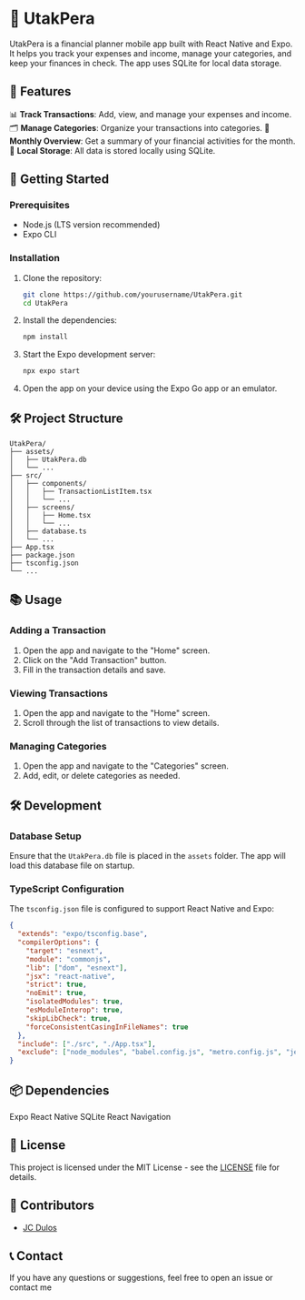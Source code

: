# 💸 UtakPera

UtakPera is a financial planner mobile app built with React Native and Expo. It helps you track your expenses and income, manage your categories, and keep your finances in check. The app uses SQLite for local data storage.

## 📱 Features

📊 **Track Transactions**: Add, view, and manage your expenses and income.
🗂️ **Manage Categories**: Organize your transactions into categories.
📅 **Monthly Overview**: Get a summary of your financial activities for the month.
💾 **Local Storage**: All data is stored locally using SQLite.

## 🚀 Getting Started

### Prerequisites

- Node.js (LTS version recommended)
- Expo CLI

### Installation

1. Clone the repository:

   ```sh
   git clone https://github.com/yourusername/UtakPera.git
   cd UtakPera
   ```

2. Install the dependencies:

   ```sh
   npm install
   ```

3. Start the Expo development server:

   ```sh
   npx expo start
   ```

4. Open the app on your device using the Expo Go app or an emulator.

## 🛠️ Project Structure

```plaintext
UtakPera/
├── assets/
│   ├── UtakPera.db
│   └── ...
├── src/
│   ├── components/
│   │   ├── TransactionListItem.tsx
│   │   └── ...
│   ├── screens/
│   │   ├── Home.tsx
│   │   └── ...
│   ├── database.ts
│   └── ...
├── App.tsx
├── package.json
├── tsconfig.json
└── ...
```

## 📚 Usage

### Adding a Transaction

1. Open the app and navigate to the "Home" screen.
2. Click on the "Add Transaction" button.
3. Fill in the transaction details and save.

### Viewing Transactions

1. Open the app and navigate to the "Home" screen.
2. Scroll through the list of transactions to view details.

### Managing Categories

1. Open the app and navigate to the "Categories" screen.
2. Add, edit, or delete categories as needed.

## 🛠️ Development

### Database Setup

Ensure that the `UtakPera.db` file is placed in the `assets` folder. The app will load this database file on startup.

### TypeScript Configuration

The `tsconfig.json` file is configured to support React Native and Expo:

```json
{
  "extends": "expo/tsconfig.base",
  "compilerOptions": {
    "target": "esnext",
    "module": "commonjs",
    "lib": ["dom", "esnext"],
    "jsx": "react-native",
    "strict": true,
    "noEmit": true,
    "isolatedModules": true,
    "esModuleInterop": true,
    "skipLibCheck": true,
    "forceConsistentCasingInFileNames": true
  },
  "include": ["./src", "./App.tsx"],
  "exclude": ["node_modules", "babel.config.js", "metro.config.js", "jest.config.js"]
}
```

## 📦 Dependencies

Expo
React Native
SQLite
React Navigation

## 📄 License

This project is licensed under the MIT License - see the [LICENSE](LICENSE) file for details.

## 👥 Contributors

- [JC Dulos](https://github.com/JC-Dulos10)

## 📞 Contact

If you have any questions or suggestions, feel free to open an issue or contact me 

